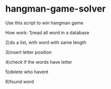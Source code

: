 # hangman-game-solver
Use this script to win hangman game 



How work:
1)read all word in a database

2)do a list, with word with same length

3)insert letter position

4)check if the words have letter

5)delete who havent

6)found word
